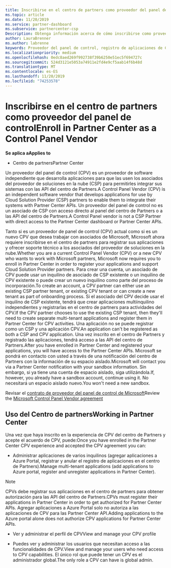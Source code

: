 ```yaml
---
title: Inscribirse en el centro de partners como proveedor del panel de control | Centro de Partners
ms.topic: article
ms.date: 11/20/2019
ms.service: partner-dashboard
ms.subservice: partnercenter-csp
Description: Obtenga información acerca de cómo inscribirse como proveedor del panel de control (CPV) en el centro de Partners.
author: LauraBrenner
ms.author: labrenne
keywords: Proveedor del panel de control, registro de aplicaciones de CPV y administración de aplicaciones de CPV
ms.localizationpriority: medium
ms.openlocfilehash: 0edc8aed269f992738f39b6250e51ec5f694727c
ms.sourcegitcommit: 524d3121e5053a74911e2fd4e9cf5aab14f6b48d
ms.translationtype: MT
ms.contentlocale: es-ES
ms.lasthandoff: 11/20/2019
ms.locfileid: "74253578"
---
```

# <a name="enroll-in-partner-center-as-a-control-panel-vendor"></a><span data-ttu-id="4fbff-104">Inscribirse en el centro de partners como proveedor del panel de control</span><span class="sxs-lookup"><span data-stu-id="4fbff-104">Enroll in Partner Center as a Control Panel Vendor</span></span>

<span data-ttu-id="4fbff-105">**Se aplica a**</span><span class="sxs-lookup"><span data-stu-id="4fbff-105">**Applies to**</span></span>

- <span data-ttu-id="4fbff-106">Centro de partners</span><span class="sxs-lookup"><span data-stu-id="4fbff-106">Partner Center</span></span>

<span data-ttu-id="4fbff-107">Un proveedor del panel de control (CPV) es un proveedor de software independiente que desarrolla aplicaciones para que las usen los asociados del proveedor de soluciones en la nube (CSP) para permitirles integrar sus sistemas con las API del centro de Partners.</span><span class="sxs-lookup"><span data-stu-id="4fbff-107">A Control Panel Vendor (CPV) is an independent software vendor that develops applications for use by Cloud Solution Provider (CSP) partners to enable them to integrate their systems with Partner Center APIs.</span></span> <span data-ttu-id="4fbff-108">Un proveedor del panel de control no es un asociado de CSP con acceso directo al panel del centro de Partners o a las API del centro de Partners.</span><span class="sxs-lookup"><span data-stu-id="4fbff-108">A Control Panel vendor is not a CSP Partner with direct access to the Partner Center dashboard or Partner Center APIs.</span></span>

<span data-ttu-id="4fbff-109">Tanto si es un proveedor de panel de control (CPV) actual como si es un nuevo CPV que desea trabajar con asociados de Microsoft, Microsoft ahora requiere inscribirse en el centro de partners para registrar sus aplicaciones y ofrecer soporte técnico a los asociados del proveedor de soluciones en la nube.</span><span class="sxs-lookup"><span data-stu-id="4fbff-109">Whether you are a current Control Panel Vendor (CPV) or a new CPV who wants to work with Microsoft partners, Microsoft now requires you to enroll in Partner Center in order to register your applications and support Cloud Solution Provider partners.</span></span> <span data-ttu-id="4fbff-110">Para crear una cuenta, un asociado de CPV puede usar un inquilino de asociado de CSP existente o un inquilino de CPV existente o puede crear un nuevo inquilino como parte del proceso de incorporación.</span><span class="sxs-lookup"><span data-stu-id="4fbff-110">To create an account, a CPV partner can either use an existing CSP partner tenant, or existing CPV tenant or can create a new tenant as part of onboarding process.</span></span> <span data-ttu-id="4fbff-111">Si el asociado del CPV decide usar el inquilino de CSP existente, tendrá que crear aplicaciones multiinquilino independientes y registrarlas en el centro de partners para actividades del CPV.</span><span class="sxs-lookup"><span data-stu-id="4fbff-111">If the CPV partner chooses to use the existing CSP tenant, then they'll need to create separate multi-tenant applications and register them in Partner Center for CPV activities.</span></span> <span data-ttu-id="4fbff-112">Una aplicación no se puede registrar como un CSP y una aplicación CPV.</span><span class="sxs-lookup"><span data-stu-id="4fbff-112">An application can't be registered as both a CSP and CPV application.</span></span> <span data-ttu-id="4fbff-113">Una vez inscrito en el centro de Partners y registrado las aplicaciones, tendrá acceso a las API del centro de Partners.</span><span class="sxs-lookup"><span data-stu-id="4fbff-113">After you have enrolled in Partner Center and registered your applications, you will have access to the Partner Center APIs.</span></span>  <span data-ttu-id="4fbff-114">Microsoft se pondrá en contacto con usted a través de una notificación del centro de Partners con la información de su espacio aislado.</span><span class="sxs-lookup"><span data-stu-id="4fbff-114">Microsoft will contact you via a Partner Center notification with your sandbox information.</span></span> <span data-ttu-id="4fbff-115">Sin embargo, si ya tiene una cuenta de espacio aislado, siga utilizándola.</span><span class="sxs-lookup"><span data-stu-id="4fbff-115">If, however, you already have a sandbox account, continue using it.</span></span> <span data-ttu-id="4fbff-116">No necesitará un espacio aislado nuevo.</span><span class="sxs-lookup"><span data-stu-id="4fbff-116">You won't need a new sandbox.</span></span>   

<span data-ttu-id="4fbff-117">Revisar el [contrato de proveedor del panel de control de Microsoft](https://go.microsoft.com/fwlink/?linkid=2055198)</span><span class="sxs-lookup"><span data-stu-id="4fbff-117">Review the [Microsoft Control Panel Vendor agreement](https://go.microsoft.com/fwlink/?linkid=2055198)</span></span>


## <a name="working-in-partner-center"></a><span data-ttu-id="4fbff-118">Uso del Centro de partners</span><span class="sxs-lookup"><span data-stu-id="4fbff-118">Working in Partner Center</span></span>
<span data-ttu-id="4fbff-119">Una vez que haya inscrito en la experiencia de CPV del centro de Partners y acepte el acuerdo de CPV, puede:</span><span class="sxs-lookup"><span data-stu-id="4fbff-119">Once you have enrolled in the Partner Center CPV experience and accepted the CPV agreement you can:</span></span>

- <span data-ttu-id="4fbff-120">Administrar aplicaciones de varios inquilinos (agregar aplicaciones a Azure Portal, registrar y anular el registro de aplicaciones en el centro de Partners).</span><span class="sxs-lookup"><span data-stu-id="4fbff-120">Manage multi-tenant applications (add applications to Azure portal, register and unregister applications in Partner Center).</span></span>

>[!Note] 
><span data-ttu-id="4fbff-121">CPVs debe registrar sus aplicaciones en el centro de partners para obtener autorización para las API del centro de Partners.</span><span class="sxs-lookup"><span data-stu-id="4fbff-121">CPVs must register their applications in Partner Center in order to get authorized for Partner Center APIs.</span></span> <span data-ttu-id="4fbff-122">Agregar aplicaciones a Azure Portal solo no autoriza a las aplicaciones de CPV para las Partner Center API.</span><span class="sxs-lookup"><span data-stu-id="4fbff-122">Adding applications to the Azure portal alone does not authorize CPV applications for Partner Center APIs.</span></span> 

- <span data-ttu-id="4fbff-123">Ver y administrar el perfil de CPV</span><span class="sxs-lookup"><span data-stu-id="4fbff-123">View and manage your CPV profile</span></span> 

- <span data-ttu-id="4fbff-124">Puedes ver y administrar los usuarios que necesitan acceso a las funcionalidades de CPV.</span><span class="sxs-lookup"><span data-stu-id="4fbff-124">View and manage your users who need access to CPV capabilities.</span></span> <span data-ttu-id="4fbff-125">El único rol que puede tener un CPV es el administrador global.</span><span class="sxs-lookup"><span data-stu-id="4fbff-125">The only role a CPV can have is global admin.</span></span>


